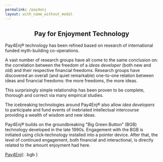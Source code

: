 ```yaml
---
permalink: /pay4enj
layout: with_name_without_modal
---
```


## Pay for Enjoyment Technology

Pay4Enj&reg; technology has been refined based on research of international funded myth-building co-operations.

A vast number of research groups have all come to the same conclusion on: the correlation between the freedom of a *ideas developer* (both new and old) and their respective financial freedoms. Research groups have discovered an overall (and quiet remarkable) one-to-one relation between ideas and financial freedoms: the more freedoms, the more ideas.

This surprisingly simple relationship has been proven to be complete, thorough and correct via many empirical studies.

The icebreaking technologies around Pay4Enj&reg; also allow *idea developers* to participate and fund events of  inebriated intellectual intercourse providing a wealth of wisdom and new ideas.

Pay4Enj&reg; builds on the  groundbreaking "Big Green Button" (BGB) technology developed in the late 1990s. Engagement with the BGB is initiated using click-technology installed into a pointer device. After that, the level of continued engagement, both financial and interactional, is directly related to the amount enjoyment had here.


<style>
a.bgb {
   color: #eee;
   text-align: center;
   border: 2px solid green;
   background-color: #4CAF50;
   padding: 20px;
   width: 90%;
   margin-top: 30px;
   display: inline-block;
   border-radius: 8px;
   transition-duration: 0.4s;
}

a.bgb:hover {
  background-color: #4cee35;
}

h2 {
    text-align: center;
}

</style>

[Pay4Enj](https://www.paypal.com/donate/?hosted_button_id=SXBPWPT59LHFS){: .bgb }
